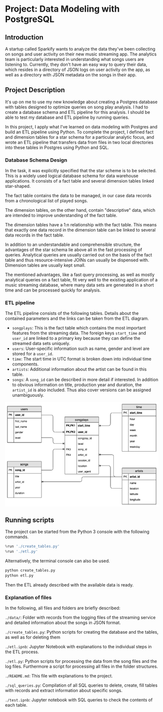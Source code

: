 # Project: Data Modeling with PostgreSQL 

## Introduction
A startup called Sparkify wants to analyze the data they've been collecting on songs and user activity on their new music streaming app. The analytics team is particularly interested in understanding what songs users are listening to. Currently, they don't have an easy way to query their data, which resides in a directory of JSON logs on user activity on the app, as well as a directory with JSON metadata on the songs in their app.

## Project Description
It's up on me to use my new knowledge about creating a Postgres database with tables designed to optimize queries on song play analysis. I had to create a database schema and ETL pipeline for this analysis. I should be able to test my database and ETL pipeline by running queries.

In this project, I apply what I've learned on data modeling with Postgres and build an ETL pipeline using Python. To complete the project, I defined fact and dimension tables for a star schema for a particular analytic focus, and wrote an ETL pipeline that transfers data from files in two local directories into these tables in Postgres using Python and SQL.

### Database Schema Design
In the task, it was explicitly specified that the star scheme is to be selected. This is a widely used logical database schema for data warehouse applications. It consists of a fact table and several dimension tables linked star-shaped.

The fact table contains the data to be managed, in our case data records from a chronological list of played songs. 

The dimension tables, on the other hand, contain "descriptive" data, which are intended to improve understanding of the fact table.

The dimension tables have a 1:n relationship with the fact table. This means that exactly one data record in the dimension table can be linked to several data records in the fact table.

In addition to an understandable and comprehensible structure, the advantages of the star schema lie above all in the fast processing of queries. Analytical queries are usually carried out on the basis of the fact table and thus resource-intensive JOINs can usually be dispensed with. Dimension tables are usually kept small. 

The mentioned advantages, like a fast query processing, as well as mostly analytical queries on a fact table, fit very well to the existing application of a music streaming database, where many data sets are generated in a short time and can be processed quickly for analysis.

### ETL pipeline
The ETL pipeline consists of the following tables. Details about the contained parameters and the links can be taken from the ETL diagram.

- `songplays`: This is the fact table which contains the most important features from the streaming data. The foreign keys `start_time` and `user_id` are linked to a primary key because they can define the streamed data sets uniquely.
- `users`: User-specific information such as name, gender and level are stored for a `user_id`.
- `time`: The start time in UTC format is broken down into individual time components. 
- `artists`: Additional information about the artist can be found in this table.
- `songs`: A `song_id` can be described in more detail if interested. In addition to obvious information on title, production year and duration, the `artist_id` is also included. Thus also cover versions can be assigned unambiguously.

![ETL](./lesson3_project.png)

## Running scripts

The project can be started from the Python 3 console with the following commands.

```python
%run './create_tables.py'
%run './etl.py'
```

Alternatively, the terminal console can also be used.

```bash
python create_tables.py
python etl.py
```

Then the ETL already described with the available data is ready.

### Explanation of files

In the following, all files and folders are briefly described:

`./data/`: Folder with records from the logging files of the streaming service and detailed information about the songs in JSON format.

`./create_tables.py`: Python scripts for creating the database and the tables, as well as for deleting them

`./etl.ipnb`: Jupyter Notebook with explanations to the individual steps in the ETL process.

`./etl.py`: Python scripts for processing the data from the song files and the log files. Furthermore a script for processing all files in the folder structures.

`./README.md`: This file with explanations to the project.

`./sql_queries.py`: Compilation of all SQL queries to delete, create, fill tables with records and extract information about specific songs.

`./test.ipnb`: Jupyter notebook with SQL queries to check the contents of each table.